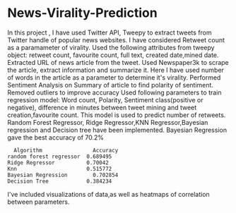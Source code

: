 # News-Virality-Prediction

In this project , I have used Twitter API, Tweepy to extract tweets from Twitter handle of popular news websites.
I have considered Retweet count as a paramameter of virality.
Used the following attributes from tweepy object: retweet count, favourite count, full text, created date,mined date.
Extracted URL of news article from the tweet. Used Newspaper3k to scrape the article, extract information and summarize it.
Here I have used number of words in the article as a parameter to determine it's virality.
Performed Sentiment Analysis on Summary of article to find polarity of sentiment. Removed outliers to improve accuracy
Used following parameters to train regression model: Word count, Polarity, Sentiment class(positive or negative), difference in minutes between tweet mining and tweet creation,favourite count.
This model is used to predict number of retweets.  Random Forest Regressor, Ridge Regressor,KNN Regressor,Bayesian regression and Decision tree have been implemented. Bayesian Regression gave the best accuracy of 70.2%
 	    
	  Algorithm                Accuracy
    random forest regressor  0.689495
   	Ridge Regressor          0.70042
    Knn                      0.515772
    Bayesian Regression 	   0.702854
    Decision Tree 	         0.384234

I've included visualizations of data,as well as heatmaps of correlation between parameters.

